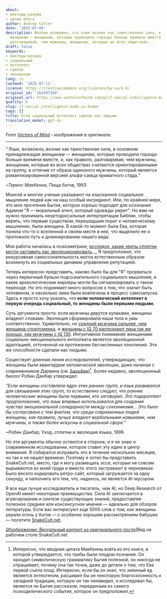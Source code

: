 ```yaml
---
about:
- векторы-разума
- архив-блога
author: Andrew Cutler
date: '2025-07-04'
description: Вполне возможно, что язык возник как таинственная сила, в основном принадлежащая
  женщинам — женщинам, которые проводили гораздо больше времени вместе и, как правило,
  разговаривая, чем мужчины, женщинам, которые во всех обществах...
draft: false
keywords:
- векторы-разума
- социальный
- интеллект
- сделал
- человеком
lang: ru
lastmod: '2025-07-11'
license: https://creativecommons.org/licenses/by-sa/4.0/
original_id: '162497369'
original_url: https://www.vectorsofmind.com/p/if-social-intelligence-made-us-human
quality: 6
slug: if-social-intelligence-made-us-human
tags: []
title: Если социальный интеллект сделал нас людьми
translation_model: gpt-4o
---
```


*From [Vectors of Mind](https://www.vectorsofmind.com/p/if-social-intelligence-made-us-human) - изображения в оригинале.*

---

_"_ Язык, возможно, возник как таинственная сила, в основном принадлежащая женщинам — женщинам, которые проводили гораздо больше времени вместе, и, как правило, разговаривая, чем мужчины, женщинам, которые во всех обществах считаются ориентированными на группу, в отличие от образа одинокого мужчины, который является романтизированной версией альфа-самца приматного стада._"_

 _~Теренс МакКенна,_ Пища богов, 1993

Моисей и многие ученые указывают на изысканное социальное мышление людей как на наш особый ингредиент. Или, по крайней мере, это мое прочтение Бытия, которое хорошо подходит для осознания Адамом "Я — моральный агент, который однажды умрет". Но вам не нужно принимать неортодоксальные интерпретации Библии, чтобы верить, что первым существом, перешедшим порог к человеческому мышлению, была женщина. В какой-то момент была Ева, которая поняла что-то о вселенной и своем месте в ней, что выделило ее и проложило путь к доминированию нашего вида.

Моя работа началась в психометрике, [исследуя, какие черты сплетни могли заставить нас эволюционировать](https://www.vectorsofmind.com/p/consequences-of-conscience).__ Я предположил, что рекурсивная самосознательность могла естественным образом возникнуть из социальных динамик управления репутацией.

Теперь интересно представить, каково было бы для "Я" прорваться через первичный бульон подсознательного социального мышления, и какие археологические маркеры могли бы сигнализировать о таком переходе. Но это поднимает много вопросов о том, что значит быть человеком, и насколько змеи были вовлечены в процесс самозапуска. Здесь я просто хочу указать, что **если человеческий интеллект в первую очередь социальный, то женщины были первыми людьми.**

Суть аргумента проста: если мужчины дерутся кулаками, женщины владеют словами. Эволюция сформировала наши тела и умы соответственно. Удивительно, но [средний мужчина сильнее, чем женщина-спортсменка](https://www.reddit.com/r/dataisbeautiful/comments/4vcxd0/almost_all_men_are_stronger_than_almost_all_women/), и [женщины с IQ 70 распознают лица так же хорошо, как мужчины с IQ 130](https://www.aporiamagazine.com/p/why-do-low-iq-women-dominate-high#details). Интуитивное понимание женщинами социально-эмоционального интеллекта является эволюционной адаптацией, отточенной на протяжении бесчисленных поколений. Эти же способности сделали нас людьми.

Существует длинная линия исследователей, утверждающих, что женщины были авангардом человеческой эволюции, даже начиная с современников Дарвина (см. [Бахофен](https://www.vectorsofmind.com/i/145682170/myths-of-matriarchy-reconsidered-deborah-b-gewertz))[^1]. Более недавно, эволюционный биолог Робин Данбар утверждал:

_"Если женщины составляли ядро этих ранних групп, и язык развивался для связывания этих групп, то естественно следует, что ранние человеческие женщины были первыми, кто заговорил. Это подкрепляет предположение, что язык впервые использовался для создания чувства эмоциональной солидарности между союзниками... Это было бы согласовано с тем фактом, что среди современных людей женщины, как правило, лучше владеют вербальными навыками, чем мужчины, а также более искусны в социальной сфере."_

~Робин Данбар, Уход, сплетни и эволюция языка, 1996

Но эти аргументы обычно остаются в стороне, и я не знаю о современном исследовании, которое ставит эту идею в центр внимания. Я собирался исправить это в течение нескольких месяцев, но так и не нашел времени. Поэтому я хотел бы представить SnakeCult.net, место, где я могу размещать эссе, которые не совсем вырываются из моей груди и вместо этого застревают в черновиках. Было весело кодировать ретро-сайт, который загружается за одну секунду, и наполнять его тем, что, надеюсь, не является AI-мусором.

Я все еще лучше исследователь и писатель, чем AI, но Deep Research от OpenAI имеет некоторые преимущества. Сила AI заключается в агрегировании и синтезе существующих знаний, предоставляя полезное среднее или консенсусное мнение — идеально для обзоров литературы. Если вас интересуют еще 5000 слов о том, как женщины украли огонь у богов — с особенно хорошим рассмотрением бабушек — посетите [SnakeCult.net](https://snakecult.net/posts/women-human-first/).

[*[Изображение: Визуальный контент из оригинального поста]*](https://substackcdn.com/image/fetch/$s_!jr4I!,f_auto,q_auto:good,fl_progressive:steep/https%3A%2F%2Fsubstack-post-media.s3.amazonaws.com%2Fpublic%2Fimages%2F4c9065ba-ce21-4045-88f7-0afca0e1d6c1_1898x1480.png)Вид на рабочем столе SnakeCult.net

[^1]: Интересно, что вводная цитата МакКенны взята из его книги, в которой утверждается, что грибы были плодом познания. Он находит символическую грамматику Бытия полезной, но никогда не спрашивает, почему она так точна, даже до детали о том, что Ева первой съела плод. Интересно, если бы он знал, что змеиный яд является энтеогеном, расширил бы он некоторую благосклонность к западной традиции, которую он так ненавидел, и исследовал бы, является ли Бытие рассказом, переданным из самого психоделического события, которое он предположил.